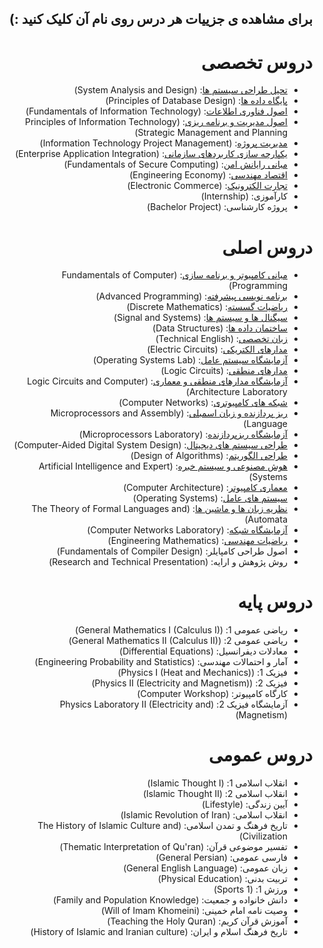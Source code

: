 <div dir="rtl">
  
##  برای مشاهده ی جزییات هر درس روی نام آن کلیک کنید :)

  
# دروس تخصصی
  
- [تحیل طراحی سیستم ها](https://github.com/Mohammadimh76/Course_Description_IT/blob/main/Specialized%20Courses/System%20Analysis%20and%20Design.md): (System Analysis and Design) 
- [پایگاه داده ها](https://github.com/Mohammadimh76/Course_Description_IT/blob/main/Specialized%20Courses/Principles%20of%20Database%20Design.md): (Principles of Database Design)
- [اصول فناوری اطلاعات](https://github.com/Mohammadimh76/Course_Description_IT/blob/main/Specialized%20Courses/Fundamentals%20of%20Information%20Technology.md): (Fundamentals of Information Technology) 
- [اصول مدیریت و برنامه ریزی](https://github.com/Mohammadimh76/Course_Description_IT/blob/main/Specialized%20Courses/Principles%20of%20Information%20Technology%20Strategic%20Management%20and%20Planning.md): (Principles of Information Technology Strategic Management and Planning) 
- [مدیریت پروژه](https://github.com/Mohammadimh76/Course_Description_IT/blob/main/Specialized%20Courses/Information%20Technology%20Project%20Management.md): (Information Technology Project Management)
- [یکپارچه سازی کاربردهای سازمانی](https://github.com/Mohammadimh76/Course_Description_IT/blob/main/Specialized%20Courses/Enterprise%20Application%20Integration.md): (Enterprise Application Integration)
- [مبانی رایانش امن](https://github.com/Mohammadimh76/Course_Description_IT/blob/main/Specialized%20Courses/Fundamentals%20of%20Secure%20Computing.md): (Fundamentals of Secure Computing) 
- [اقتصاد مهندسی](https://github.com/Mohammadimh76/Course_Description_IT/blob/main/Specialized%20Courses/Engineering%20Economy.md): (Engineering Economy)
- [تجارت الکترونیک](https://github.com/Mohammadimh76/Course_Description_IT/blob/main/Specialized%20Courses/Electronic%20Commerce.md): (Electronic Commerce)
- کارآموزی: (Internship)
- پروژه کارشناسی: (Bachelor Project)

  
# دروس اصلی

- [مبانی کامپیوتر و برنامه سازی](https://github.com/Mohammadimh76/Course_Description_IT/blob/main/Main%20Courses/Fundamentals%20of%20Computer%20Programming.md): (Fundamentals of Computer Programming)
- [برنامه نویسی پیشرفته](https://github.com/Mohammadimh76/Course_Description_IT/blob/main/Main%20Courses/Advanced%20Programming.md): (Advanced Programming)
- [ریاضیات گسسته](https://github.com/Mohammadimh76/Course_Description_IT/blob/main/Main%20Courses/Discrete%20Mathematics.md): (Discrete Mathematics)
- [سیگنال ها و سیستم ها](https://github.com/Mohammadimh76/Course_Description_IT/blob/main/Main%20Courses/Signal%20and%20Systems.md): (Signal and Systems)
- [ساختمان داده ها](https://github.com/Mohammadimh76/Course_Description_IT/blob/main/Main%20Courses/Data%20Structures.md): (Data Structures)
- [زبان تخصصی](https://github.com/Mohammadimh76/Course_Description_IT/blob/main/Main%20Courses/Technical%20English.md): (Technical English)
- [مدارهای الکتریکی](https://github.com/Mohammadimh76/Course_Description_IT/blob/main/Main%20Courses/Electric%20Circuits.md): (Electric Circuits)
- [آزمایشگاه سیستم عامل](https://github.com/Mohammadimh76/Course_Description_IT/blob/main/Main%20Courses/Operating%20Systems%20Lab.md): (Operating Systems Lab) 
- [مدارهای منطقی](https://github.com/Mohammadimh76/Course_Description_IT/blob/main/Main%20Courses/Logic%20Circuits.md): (Logic Circuits)
- [آزمایشگاه مدارهای منطقی و معماری](https://github.com/Mohammadimh76/Course_Description_IT/blob/main/Main%20Courses/Logic%20Circuits%20and%20Computer%20Architecture%20Laboratory.md): (Logic Circuits and Computer Architecture Laboratory)  
- [شبکه های کامپیوتری](https://github.com/Mohammadimh76/Course_Description_IT/blob/main/Main%20Courses/Computer%20Networks.md): (Computer Networks)
- [ریز پردازنده و زبان اسمبلی](https://github.com/Mohammadimh76/Course_Description_IT/blob/main/Main%20Courses/Microprocessors%20and%20Assembly%20Language.md): (Microprocessors and Assembly Language) 
- [آزمایشگاه ریزپردازنده](https://github.com/Mohammadimh76/Course_Description_IT/blob/main/Main%20Courses/Microprocessors%20Laboratory.md): (Microprocessors Laboratory)
- [طراحی سیستم های دیجیتال](https://github.com/Mohammadimh76/Course_Description_IT/blob/main/Main%20Courses/Computer-Aided%20Digital%20System%20Design.md): (Computer-Aided Digital System Design) 
- [طراحی الگوریتم](https://github.com/Mohammadimh76/Course_Description_IT/blob/main/Main%20Courses/Design%20of%20Algorithms.md): (Design of Algorithms) 
- [هوش مصنوعی و سیستم خبره](https://github.com/Mohammadimh76/Course_Description_IT/blob/main/Main%20Courses/Artificial%20Intelligence%20Expert%20Systems.md): (Artificial Intelligence and Expert Systems)
- [معماری کامپیوتر](https://github.com/Mohammadimh76/Course_Description_IT/blob/main/Main%20Courses/Computer%20Architecture.md): (Computer Architecture) 
- [سیستم های عامل](https://github.com/Mohammadimh76/Course_Description_IT/blob/main/Main%20Courses/Operating%20Systems.md): (Operating Systems)
- [نظریه زبان ها و ماشین ها](https://github.com/Mohammadimh76/Course_Description_IT/blob/main/Main%20Courses/The%20Theory%20of%20Formal%20Languages%20and%20Automata.md): (The Theory of Formal Languages and Automata) 
- [آزمایشگاه شبکه](https://github.com/Mohammadimh76/Course_Description_IT/blob/main/Main%20Courses/Computer%20Networks%20Laboratory.md): (Computer Networks Laboratory) 
- [ریاضیات مهندسی](https://github.com/Mohammadimh76/Course_Description_IT/blob/main/Main%20Courses/Engineering%20Mathematics.md): (Engineering Mathematics)
- اصول طراحی کامپایلر: (Fundamentals of Compiler Design)
- روش پژوهش و ارایه: (Research and Technical Presentation) 

# دروس پایه

- ریاضی عمومی 1: (General Mathematics I (Calculus I))
- ریاضی عمومی 2: (General Mathematics II (Calculus II))
- معادلات دیفرانسیل: (Differential Equations) 
- آمار و احتمالات مهندسی: (Engineering Probability and Statistics) 
- فیزیک 1: (Physics I (Heat and Mechanics)) 
- فیزیک 2: (Physics II (Electricity and Magnetism)) 
- کارگاه کامپیوتر: (Computer Workshop)
- آزمایشگاه فیزیک 2: (Physics Laboratory II (Electricity and Magnetism))

# دروس عمومی
    
- انقلاب اسلامی 1: (Islamic Thought I)
- انقلاب اسلامی 2: (Islamic Thought II)
- آیین زندگی: (Lifestyle)
- انقلاب اسلامی: (Islamic Revolution of Iran)
- تاریخ فرهنگ و تمدن اسلامی: (The History of Islamic Culture and Civilization)
- تفسیر موضوعی قرآن: (Thematic Interpretation of Qu'ran)
- فارسی عمومی: (General Persian)
- زبان عمومی: (General English Language)
- تربیت بدنی: (Physical Education) 
- ورزش 1: (Sports 1)
- دانش خانواده و جمعیت: (Family and Population Knowledge)
- وصیت نامه امام خمینی: (Will of Imam Khomeini)
- آموزش قرآن کریم: (Teaching the Holy Quran)
- تاریخ فرهنگ اسلام و ایران: (History of Islamic and Iranian culture)
  
  
  
  
  
  
  
